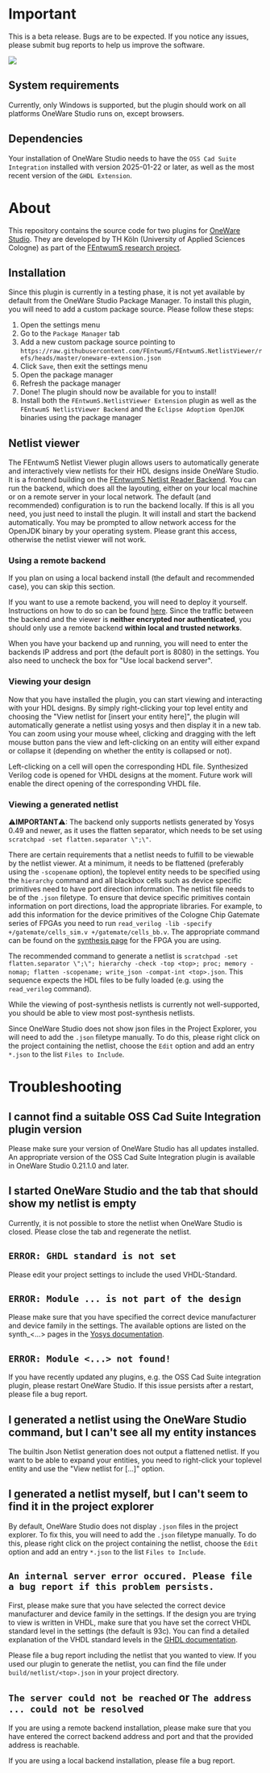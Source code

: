 # Important

This is a beta release. Bugs are to be expected. If you notice any issues, please submit bug reports to help us improve
the software.

![](https://raw.githubusercontent.com/FEntwumS/Oneware.NetlistReaderFrontend/refs/heads/master/assets/netlist-view.png)

## System requirements

Currently, only Windows is supported, but the plugin should work on all platforms OneWare Studio runs on, except
browsers.

## Dependencies

Your installation of OneWare Studio needs to have the `OSS Cad Suite Integration` installed with version 2025-01-22 or
later, as well as the most recent version of the `GHDL Extension`.

# About

This repository contains the source code for two plugins for [OneWare Studio](https://github.com/one-ware/OneWare). They
are developed by
TH Köln (University of Applied Sciences Cologne) as part of
the [FEntwumS research project](https://www.th-koeln.de/informations-medien-und-elektrotechnik/forschungsprojekt-fentwums_121126.php).

## Installation

Since this plugin is currently in a testing phase, it is not yet available by default from the OneWare Studio Package
Manager. To install this plugin, you will need to add a custom package source. Please follow these steps:

1. Open the settings menu
2. Go to the `Package Manager` tab
3. Add a new custom package source pointing to
   `https://raw.githubusercontent.com/FEntwumS/FEntwumS.NetlistViewer/refs/heads/master/oneware-extension.json`
4. Click `Save`, then exit the settings menu
5. Open the package manager
6. Refresh the package manager
7. Done! The plugin should now be available for you to install!
8. Install both the `FEntwumS.NetlistViewer Extension` plugin as well as the `FEntwumS NetlistViewer Backend`  and the
   `Eclipse Adoptiom OpenJDK` binaries using the package manager

## Netlist viewer

The FEntwumS Netlist Viewer plugin allows users to automatically generate and interactively view netlists for their HDL
designs inside OneWare Studio. It is a frontend building on
the [FEntwumS Netlist Reader Backend](https://github.com/FEntwumS/NetlistReaderBackend). You can run the backend, which
does all the layouting, either on your local machine or on a remote server in your local network. The default (and
recommended) configuration is to run the backend locally. If this is all you need, you just need to install the plugin.
It will install and start the backend automatically. You may be prompted to allow network access for the OpenJDK binary
by your operating system. Please grant this access, otherwise the netlist viewer will not work.

### Using a remote backend

If you plan on using a local backend install (the default and recommended case), you can skip this section.

If you want to use a remote backend, you will need to deploy it yourself. Instructions on how to do so can be
found [here](https://github.com/FEntwumS/NetlistReaderBackend?tab=readme-ov-file#can-i-use-the-backend-separately-from-the-frontend).
Since the traffic between the backend and the viewer is **neither encrypted nor authenticated**, you should only use a
remote
backend **within local and trusted networks**.

When you have your backend up and running, you will need to enter the backends IP address and port
(the default port is 8080) in the settings. You also need to uncheck the box for "Use local backend server".

### Viewing your design

Now that you have installed the plugin, you can start viewing and interacting with your HDL designs. By simply
right-clicking your top level entity and choosing the "View netlist for [insert your entity here]", the plugin will
automatically generate a netlist using yosys and then display it in a new tab. You can zoom using your mouse wheel,
clicking and dragging with the left mouse button pans the view and left-clicking on an entity will either expand or
collapse it (depending on whether the entity is collapsed or not).

Left-clicking on a cell will open the corresponding HDL file. Synthesized Verilog code is opened for VHDL designs at the
moment. Future work will enable the direct opening of the corresponding VHDL file.

### Viewing a generated netlist

&#x26A0;**IMPORTANT**&#x26A0;: The backend only supports netlists generated by Yosys 0.49 and newer, as it uses the
flatten separator, which needs to be set using `scratchpad -set flatten.separator \";\"`.

There are certain requirements that a netlist needs to fulfill to be viewable by the netlist viewer. At a minimum, it
needs to be flattened (preferably using the `-scopename` option), the toplevel entity needs to be specified using the
`hierarchy` command and all blackbox cells such as device specific primitives need to have port direction information.
The netlist file needs to be of the `.json` filetype. To ensure that device specific primitives contain information on
port directions, load the appropriate libraries. For example, to add this information for the device primitives of the
Cologne Chip Gatemate series of FPGAs you need to run
`read_verilog -lib -specify +/gatemate/cells_sim.v +/gatemate/cells_bb.v`. The appropriate command can be found on the
[synthesis page](https://yosyshq.readthedocs.io/projects/yosys/en/latest/cmd/synth_gatemate.html) for the FPGA you are
using.

The recommended command to generate a netlist is
`scratchpad -set flatten.separator \";\"; hierarchy -check -top <top>; proc; memory -nomap; flatten -scopename; write_json -compat-int <top>.json`.
This sequence
expects the HDL files to be fully loaded (e.g. using the `read_verilog` command).

While the viewing of post-synthesis netlists is currently not well-supported, you should be able to view most
post-synthesis netlists.

Since OneWare Studio does not show json files in the Project Explorer, you will need to add the `.json` filetype
manually. To do this, please right click on the project containing the netlist, choose the `Edit` option and add an
entry `*.json` to the list `Files to Include`.

# Troubleshooting

## I cannot find a suitable OSS Cad Suite Integration plugin version

Please make sure your version of OneWare Studio has all updates installed. An appropriate version of the OSS Cad Suite
Integration plugin is available in OneWare Studio 0.21.1.0 and later.

## I started OneWare Studio and the tab that should show my netlist is empty

Currently, it is not possible to store the netlist when OneWare Studio is closed. Please close the tab and regenerate
the netlist.

## `ERROR: GHDL standard is not set`

Please edit your project settings to include the used VHDL-Standard.

## `ERROR: Module ... is not part of the design`

Please make sure that you have specified the correct device manufacturer and device family in the settings.
The available options are listed on the synth_<...> pages in
the [Yosys documentation](https://yosyshq.readthedocs.io/projects/yosys/en/latest/cmd_ref.html).

## `ERROR: Module <...> not found!`

If you have recently updated any plugins, e.g. the OSS Cad Suite integration plugin, please restart OneWare Studio. If
this issue persists after a restart, please file a bug report.

## I generated a netlist using the OneWare Studio command, but I can't see all my entity instances

The builtin Json Netlist generation does not output a flattened netlist. If you want to be able to expand your entities,
you need to right-click your toplevel entity and use the "View netlist for [...]" option.

## I generated a netlist myself, but I can't seem to find it in the project explorer

By default, OneWare Studio does not display `.json` files in the project explorer. To fix this, you will need to add the
`.json` filetype manually. To do this, please right click on the project containing the netlist, choose the `Edit`
option and add an entry `*.json` to the list `Files to Include`.

## `An internal server error occured. Please file a bug report if this problem persists.`

First, please make sure that you have selected the correct device manufacturer and device family in the settings. If the
design you are trying to view is written in VHDL, make sure that you have set the correct VHDL standard level in the
settings (the default is 93c). You can find a detailed explanation of the VHDL standard levels in
the [GHDL documentation](https://ghdl.github.io/ghdl/using/ImplementationOfVHDL.html#vhdl-standards).

Please file a bug report including the netlist that you wanted to view. If you used our plugin to generate the netlist,
you can find the file under `build/netlist/<top>.json` in your project directory.

## `The server could not be reached` or `The address ... could not be resolved`

If you are using a remote backend installation, please make sure that you have entered the correct backend address and
port and that the provided address is reachable.

If you are using a local backend installation, please file a bug report.
